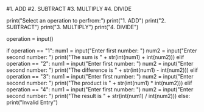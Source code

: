 #1. ADD
#2. SUBTRACT
#3. MULTIPLY
#4. DIVIDE

print("Select an operation to perfrom:")
print("1. ADD")
print("2. SUBTRACT")
print("3. MULTIPLY")
print("4. DIVIDE")

operation = input()

if operation == "1":
    num1 = input("Enter first number: ")
    num2 = input("Enter second number: ")
    print("The sum is " + str(int(num1) + int(num2)))
elif operation == "2":
    num1 = input("Enter first number: ")
    num2 = input("Enter second number: ")
    print("The difference is " + str(int(num1) - int(num2)))
elif operation == "3":
    num1 = input("Enter first number: ")
    num2 = input("Enter second number: ")
    print("The product is " +  str(int(num1) * int(num2)))
elif operation == "4":
    num1 = input("Enter first number: ")
    num2 = input("Enter second number: ")
    print("The result is "  +  str(int(num1) / int(num2)))
else:
    print("Invalid Entry")
    
